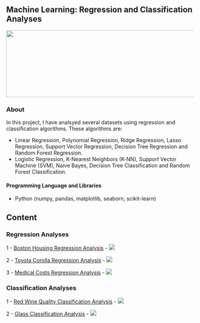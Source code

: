 ## Machine Learning: Regression and Classification Analyses

<img src="https://raw.githubusercontent.com/tolgahancepel/Machine-Learning-Regression-and-Classification-Analyses/master/img/Header.png"
data-canonical-src="https://raw.githubusercontent.com/tolgahancepel/Machine-Learning-Regression-and-Classification-Analyses/master/img/Header.png"
width="720" height="180" />

### About

In this project, I have analsyed several datasets using regression and classification algorithms. These algorithms are: <br>
- Linear Regression, Polynomial Regression, Ridge Regression, Lasso Regression, Support Vector Regression, Decision Tree Regression and Random Forest Regression. <br>
- Logistic Regression, K-Nearest Neighbors (K-NN), Support Vector Machine (SVM), Naive Bayes, Decision Tree Classification and Random Forest Classification. <br>

#### Programming Language and Libraries
- Python (numpy, pandas, matplotlib, seaborn, scikit-learn)

## Content
### Regression Analyses
1 - <a href="https://github.com/tolgahancepel/Machine-Learning-Regression-and-Classification-Analyses/blob/master/src/Regression/boston-housing-notebook.ipynb">Boston Housing Regression Analysis</a> - 
<a href="https://www.kaggle.com/tolgahancepel/boston-housing-regression-analysis">
  <img src="https://raw.githubusercontent.com/tolgahancepel/Machine-Learning-Regression-and-Classification-Analyses/master/img/kaggle-button.png"></img>
</a>
<br>

2 - <a href="https://github.com/tolgahancepel/Machine-Learning-Regression-and-Classification-Analyses/blob/master/src/Regression/toyota-corolla-notebook.ipynb">Toyota Corolla Regression Analysis</a> - 
<a href="https://www.kaggle.com/tolgahancepel/toyota-corolla-prices-regression-analysis">
  <img src="https://raw.githubusercontent.com/tolgahancepel/Machine-Learning-Regression-and-Classification-Analyses/master/img/kaggle-button.png"></img>
</a>
<br>

3 - <a href="https://github.com/tolgahancepel/Machine-Learning-Regression-and-Classification-Analyses/blob/master/src/Regression/medical-costs-regression.ipynb">Medical Costs Regression Analysis</a> - 
<a href="https://www.kaggle.com/tolgahancepel/medical-costs-regression-hypertuning-eda">
  <img src="https://raw.githubusercontent.com/tolgahancepel/Machine-Learning-Regression-and-Classification-Analyses/master/img/kaggle-button.png"></img>
</a>
<br>

### Classification Analyses
1 - <a href="https://github.com/tolgahancepel/Machine-Learning-Regression-and-Classification-Analyses/blob/master/src/Classification/red-wine-quality.ipynb">Red Wine Quality Classification Analysis</a> - 
<a href="https://www.kaggle.com/tolgahancepel/red-wine-quality-classification-analysis">
  <img src="https://raw.githubusercontent.com/tolgahancepel/Machine-Learning-Regression-and-Classification-Analyses/master/img/kaggle-button.png"></img>
</a>

2 - <a href="https://github.com/tolgahancepel/Machine-Learning-Regression-and-Classification-Analyses/blob/master/src/Classification/glass-classification.ipynb">Glass Classification Analysis</a> - 
<a href="https://www.kaggle.com/tolgahancepel/glass-classification-analysis-with-eda">
  <img src="https://raw.githubusercontent.com/tolgahancepel/Machine-Learning-Regression-and-Classification-Analyses/master/img/kaggle-button.png"></img>
</a>
